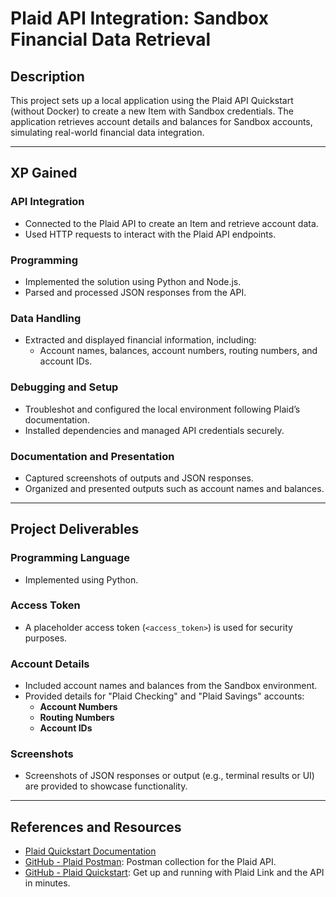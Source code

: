 # **Plaid API Integration: Sandbox Financial Data Retrieval**

## **Description**  
This project sets up a local application using the Plaid API Quickstart (without Docker) to create a new Item with Sandbox credentials. The application retrieves account details and balances for Sandbox accounts, simulating real-world financial data integration.

---

## **XP Gained**

### **API Integration**  
- Connected to the Plaid API to create an Item and retrieve account data.  
- Used HTTP requests to interact with the Plaid API endpoints.

### **Programming**  
- Implemented the solution using Python and Node.js.  
- Parsed and processed JSON responses from the API.

### **Data Handling**  
- Extracted and displayed financial information, including:  
  - Account names, balances, account numbers, routing numbers, and account IDs.

### **Debugging and Setup**  
- Troubleshot and configured the local environment following Plaid’s documentation.  
- Installed dependencies and managed API credentials securely.

### **Documentation and Presentation**  
- Captured screenshots of outputs and JSON responses.  
- Organized and presented outputs such as account names and balances.

---

## **Project Deliverables**

### **Programming Language**  
- Implemented using Python.

### **Access Token**  
- A placeholder access token (`<access_token>`) is used for security purposes.

### **Account Details**  
- Included account names and balances from the Sandbox environment.  
- Provided details for "Plaid Checking" and "Plaid Savings" accounts:  
  - **Account Numbers**  
  - **Routing Numbers**  
  - **Account IDs**

### **Screenshots**  
- Screenshots of JSON responses or output (e.g., terminal results or UI) are provided to showcase functionality.

---

## **References and Resources**  
- [Plaid Quickstart Documentation](https://plaid.com/docs/quickstart)  
- [GitHub - Plaid Postman](https://github.com/plaid/plaid-postman): Postman collection for the Plaid API.  
- [GitHub - Plaid Quickstart](https://github.com/plaid/quickstart): Get up and running with Plaid Link and the API in minutes.
